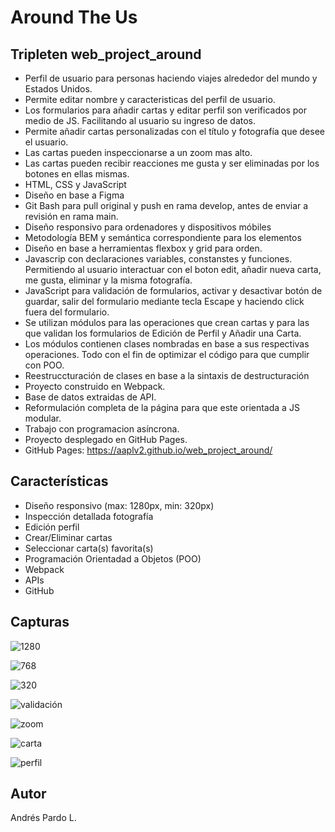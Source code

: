 # Around The Us

## Tripleten web_project_around

- Perfil de usuario para personas haciendo viajes alrededor del mundo y Estados Unidos.
- Permite editar nombre y caracteristicas del perfil de usuario.
- Los formularios para añadir cartas y editar perfil son verificados por medio de JS. Facilitando al usuario su ingreso de datos.
- Permite añadir cartas personalizadas con el título y fotografía que desee el usuario.
- Las cartas pueden inspeccionarse a un zoom mas alto.
- Las cartas pueden recibir reacciones me gusta y ser eliminadas por los botones en ellas mismas.
- HTML, CSS y JavaScript
- Diseño en base a Figma
- Git Bash para pull original y push en rama develop, antes de enviar a revisión en rama main.
- Diseño responsivo para ordenadores y dispositivos móbiles
- Metodología BEM y semántica correspondiente para los elementos
- Diseño en base a herramientas flexbox y grid para orden.
- Javascrip con declaraciones variables, constanstes y funciones. Permitiendo al usuario interactuar con el boton edit, añadir nueva carta, me gusta, eliminar y la misma fotografía.
- JavaScript para validación de formularios, activar y desactivar botón de guardar, salir del formulario mediante tecla Escape y haciendo click fuera del formulario.
- Se utilizan módulos para las operaciones que crean cartas y para las que validan los formularios de Edición de Perfil y Añadir una Carta.
- Los módulos contienen clases nombradas en base a sus respectivas operaciones. Todo con el fin de optimizar el código para que cumplir con POO.
- Reestruccturación de clases en base a la sintaxis de destructuración
- Proyecto construido en Webpack.
- Base de datos extraidas de API.
- Reformulación completa de la página para que este orientada a JS modular.
- Trabajo con programacion asíncrona.
- Proyecto desplegado en GitHub Pages.
- GitHub Pages: https://aaplv2.github.io/web_project_around/

## Características

- Diseño responsivo (max: 1280px, min: 320px)
- Inspección detallada fotografía
- Edición perfil
- Crear/Eliminar cartas
- Seleccionar carta(s) favorita(s)
- Programación Orientadad a Objetos (POO)
- Webpack
- APIs
- GitHub

## Capturas

![1280](https://i.imgur.com/j2Lz5MD.jpeg)

![768](https://i.imgur.com/m5HyvnE.jpeg)

![320](https://i.imgur.com/MMghmtw.jpeg)

![validación](https://i.imgur.com/4LidSO7.jpeg)

![zoom](https://i.imgur.com/Ob4Mrrg.jpeg)

![carta](https://i.imgur.com/YyoyCfd.jpeg)

![perfil](https://i.imgur.com/xCrOxvb.jpeg)

## Autor

Andrés Pardo L.
